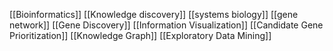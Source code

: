 [[Bioinformatics]]
[[Knowledge discovery]]
[[systems biology]]
[[gene network]]
[[Gene Discovery]]
[[Information Visualization]]
[[Candidate Gene Prioritization]]
[[Knowledge Graph]]
[[Exploratory Data Mining]]

